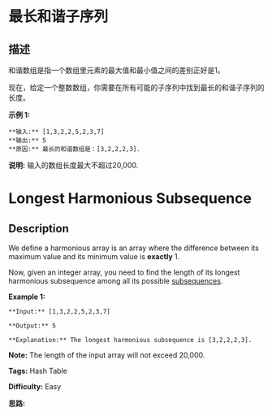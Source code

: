 # 最长和谐子序列

## 描述

和谐数组是指一个数组里元素的最大值和最小值之间的差别正好是1。

现在，给定一个整数数组，你需要在所有可能的子序列中找到最长的和谐子序列的长度。

**示例 1:**

    
    
    **输入:** [1,3,2,2,5,2,3,7]
    **输出:** 5
    **原因:** 最长的和谐数组是：[3,2,2,2,3].
    

**说明:** 输入的数组长度最大不超过20,000.



# Longest Harmonious Subsequence

## Description



We define a harmonious array is an array where the difference between its maximum value and its minimum value is **exactly** 1.

Now, given an integer array, you need to find the length of its longest harmonious subsequence among all its possible [subsequences](https://en.wikipedia.org/wiki/Subsequence).

**Example 1:**  

    
    
    **Input:** [1,3,2,2,5,2,3,7]
    **Output:** 5
    **Explanation:** The longest harmonious subsequence is [3,2,2,2,3].
    

**Note:** The length of the input array will not exceed 20,000.


**Tags:** Hash Table

**Difficulty:** Easy

**思路:**
